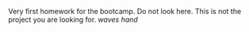 Very first homework for the bootcamp. Do not look here. This is not the project you are looking for. *waves hand*
